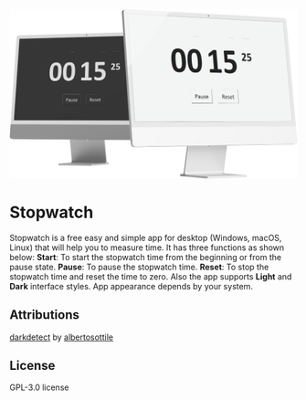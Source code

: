 ![Stopwatch, Windows, Dark/Light modes](assets/cover_transparent.png)

# Stopwatch

Stopwatch is a free easy and simple app for desktop (Windows, macOS, Linux) that will help you to measure time. It has three functions as shown below:
**Start**: To start the stopwatch time from the beginning or from the pause state.
**Pause**: To pause the stopwatch time.
**Reset**: To stop the stopwatch time and reset the time to zero.
Also the app supports **Light** and **Dark** interface styles. App appearance depends by your system.

## Attributions

[darkdetect](https://github.com/albertosottile/darkdetect) by [albertosottile](https://github.com/albertosottile)

## License

GPL-3.0 license
